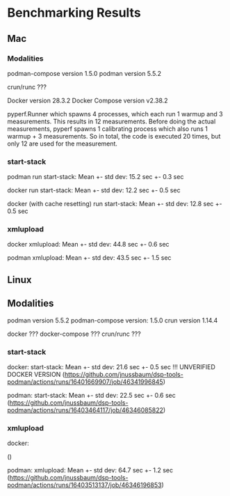 # Benchmarking Results

## Mac

### Modalities

podman-compose version 1.5.0
podman version 5.5.2

crun/runc ???

Docker version 28.3.2
Docker Compose version v2.38.2

pyperf.Runner which spawns 4 processes, which each run 1 warmup and 3 measurements.
This results in 12 measurements.
Before doing the actual measurements, pyperf spawns 1 calibrating process which also runs 1 warmup + 3 measurements.
So in total, the code is executed 20 times, but only 12 are used for the measurement.

### start-stack

podman
run start-stack: Mean +- std dev: 15.2 sec +- 0.3 sec

docker
run start-stack: Mean +- std dev: 12.2 sec +- 0.5 sec

docker (with cache resetting)
run start-stack: Mean +- std dev: 12.8 sec +- 0.5 sec

### xmlupload

docker
xmlupload: Mean +- std dev: 44.8 sec +- 0.6 sec

podman
xmlupload: Mean +- std dev: 43.5 sec +- 1.5 sec




## Linux

## Modalities

podman version 5.5.2
podman-compose version: 1.5.0
crun version 1.14.4

docker ???
docker-compose ???
crun/runc ???

### start-stack

docker:
start-stack: Mean +- std dev: 21.6 sec +- 0.5 sec !!! UNVERIFIED DOCKER VERSION
(https://github.com/jnussbaum/dsp-tools-podman/actions/runs/16401669907/job/46341996845)

podman:
start-stack: Mean +- std dev: 22.5 sec +- 0.6 sec
(https://github.com/jnussbaum/dsp-tools-podman/actions/runs/16403464117/job/46346085822)


### xmlupload

docker:

()

podman:
xmlupload: Mean +- std dev: 64.7 sec +- 1.2 sec
(https://github.com/jnussbaum/dsp-tools-podman/actions/runs/16403513137/job/46346196853)
